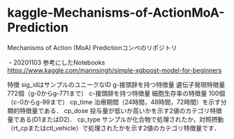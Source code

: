 # kaggle-Mechanisms-of-ActionMoA-Prediction
Mechanisms of Action (MoA) Predictionコンペのリポジトリ

・20201103
参考にしたNotebooks
https://www.kaggle.com/mannsingh/simple-xgboost-model-for-beginners

特徴
sig_idはサンプルのユニークなID
g-接頭辞を持つ特徴量   遺伝子発現特徴量 772個（g-0からg-771まで）
c-接頭辞を持つ特徴量   細胞生存率の特徴量 100個（c-0からg-99まで）
cp_time               治療期間（24時間，48時間，72時間）を示す分類的特徴量である．
cp_dose               投与量が低いか高いかを示す2値のカテゴリ特徴量である(D1またはD2)．
cp_type               サンプルが化合物で処理されたか，対照摂動（rt_cpまたはctl_vehicle）で処理されたかを示す2値のカテゴリ特徴量です．
